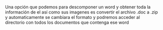 Una opción que podemos para descomponer un word y obtener toda la información de el así como sus imagenes es convertir el archivo .doc a .zip y automaticamente se cambiara el formato y podremos acceder al directorio con todos los documentos que contenga ese word


